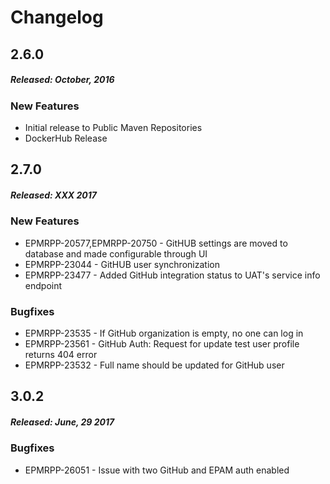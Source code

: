 # Changelog

## 2.6.0
##### Released: October, 2016

### New Features

* Initial release to Public Maven Repositories
* DockerHub Release 


## 2.7.0
##### Released: XXX 2017

### New Features

* EPMRPP-20577,EPMRPP-20750 - GitHUB settings are moved to database and made configurable through UI
* EPMRPP-23044 - GitHUB user synchronization
* EPMRPP-23477 - Added GitHub integration status to UAT's service info endpoint

### Bugfixes

* EPMRPP-23535 - If GitHub organization is empty, no one can log in 
* EPMRPP-23561 - GitHub Auth: Request for update test user profile returns 404 error
* EPMRPP-23532 - Full name should be updated for GitHub user


## 3.0.2
##### Released: June, 29 2017

### Bugfixes

* EPMRPP-26051 - Issue with two GitHub and EPAM auth enabled